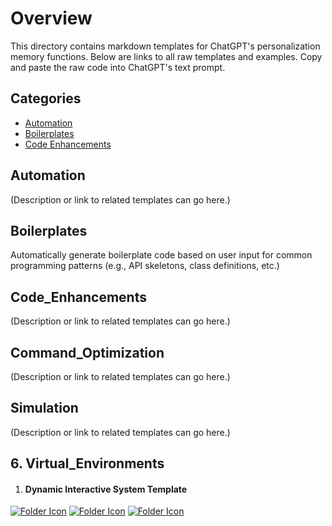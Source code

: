 # Overview

This directory contains markdown templates for ChatGPT's personalization memory functions. Below are links to all raw templates and examples. Copy and paste the raw code into ChatGPT's text prompt.

## Categories
- [Automation](#Automation)
- [Boilerplates](#Boilerplates)
- [Code Enhancements](#Code_Enhancements)

## Automation
(Description or link to related templates can go here.)

## Boilerplates
Automatically generate boilerplate code based on user input for common programming patterns (e.g., API skeletons, class definitions, etc.)

## Code_Enhancements
(Description or link to related templates can go here.)

## Command_Optimization
(Description or link to related templates can go here.)

## Simulation
(Description or link to related templates can go here.)

## 6. Virtual_Environments
1. #### Dynamic Interactive System Template
[![Folder Icon](https://img.icons8.com/?size=50&id=44004&format=png&color=000000)](/templates/DIST.md)
[![Folder Icon](https://img.icons8.com/?size=50&id=59943&format=png&color=000000)](https://raw.githubusercontent.com/selmaintelligence/chatgpt_memory_templates/refs/heads/main/templates/DIST.md)
[![Folder Icon](https://img.icons8.com/?size=50&id=44766&format=png&color=000000)](/templates/examples/DIST.md)

